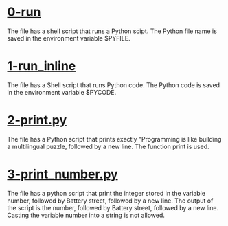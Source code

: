 # [0-run](https://github.com/RobinM2022/alx-higher_level_programming/blob/master/0x00-python-hello_world/0-run)
The file has a shell script that runs a Python scipt. The Python file name is saved in the environment variable $PYFILE.

# [1-run_inline](https://github.com/RobinM2022/alx-higher_level_programming/blob/master/0x00-python-hello_world/1-run_inline)
The file has a Shell script that runs Python code. The Python code is saved in the environment variable $PYCODE.

# [2-print.py](https://github.com/RobinM2022/alx-higher_level_programming/blob/master/0x00-python-hello_world/2-print.py)
The file has a Python script that prints exactly "Programming is like building a multilingual puzzle, followed by a new line. The function print is used. 

# [3-print_number.py](https://github.com/RobinM2022/alx-higher_level_programming/blob/master/0x00-python-hello_world/3-print_number.py)
The file has a python script that print the integer stored in the variable number, followed by Battery street, followed by a new line. The output of the script is the number, followed by Battery street, followed by a new line. Casting the variable number into a string is not allowed. 


